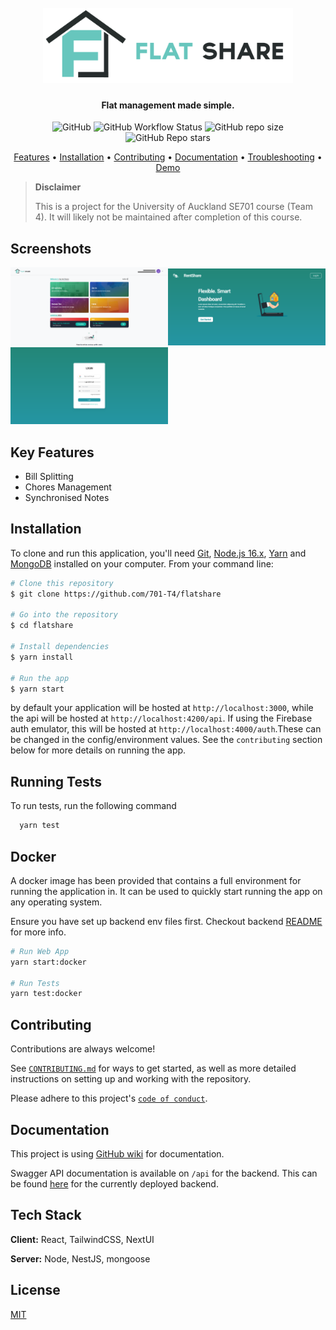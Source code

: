<h1 align="center">
  <br>
  <img src="./resources/logo-text.svg?raw=true&sanitize=true" alt="FlatShare" width="400">
</h1>

<h4 align="center">Flat management made simple.</h4>

<p align="center">
  <img alt="GitHub" src="https://img.shields.io/github/license/701-T4/flatshare?style=flat-square">
  <img alt="GitHub Workflow Status" src="https://img.shields.io/github/workflow/status/701-T4/flatshare/PR%20Check?label=tests&logo=github&style=flat-square">
  <img alt="GitHub repo size" src="https://img.shields.io/github/repo-size/701-T4/flatshare?style=flat-square">
  <img alt="GitHub Repo stars" src="https://img.shields.io/github/stars/701-T4/flatshare?logo=github&style=flat-square">
</p>

<p align="center">
  <a href="#key-features">Features</a> •
  <a href="#installation">Installation</a> •
  <a href="#contributing">Contributing</a> •
  <a href="https://github.com/701-T4/flatshare/wiki">Documentation</a> •
  <a href="https://github.com/701-T4/flatshare/wiki/Trouble-Shooting">Troubleshooting</a> •
  <a href="https://flat-split.web.app/">Demo</a>
</p>

> **Disclaimer**
>
> This is a project for the University of Auckland SE701 course (Team 4). It will likely not be maintained after completion of this course.

## Screenshots

<!--https://felixhayashi.github.io/ReadmeGalleryCreatorForGitHub/-->

<img src="./resources/sc-1.png?raw=true" width="50%" alt="dashboard screenshot"></img><img src="./resources/sc-2.png?raw=true" width="50%" alt="home screenshot"></img>
<img src="./resources/sc-3.png?raw=true" width="50%" alt="login screenshot"></img>

## Key Features

- Bill Splitting
- Chores Management
- Synchronised Notes

## Installation

To clone and run this application, you'll need [Git](https://git-scm.com), [Node.js 16.x](https://nodejs.org/en/download/), [Yarn](https://yarnpkg.com/getting-started/install) and [MongoDB](https://www.mongodb.com/try/download/community) installed on your computer. From your command line:

```bash
# Clone this repository
$ git clone https://github.com/701-T4/flatshare

# Go into the repository
$ cd flatshare

# Install dependencies
$ yarn install

# Run the app
$ yarn start
```

by default your application will be hosted at `http://localhost:3000`, while the
api will be hosted at `http://localhost:4200/api`. If using the Firebase auth 
emulator, this will be hosted at `http://localhost:4000/auth`.These can be changed 
in the config/environment values. See the `contributing` section below for more
details on running the app.

## Running Tests

To run tests, run the following command

```bash
  yarn test
```

## Docker

A docker image has been provided that contains a full environment for running the application in. It can be used to quickly start running the app on any operating system.

Ensure you have set up backend env files first. Checkout backend [README](/packages/backend/README.md) for more info.

```bash
# Run Web App
yarn start:docker

# Run Tests
yarn test:docker
```

## Contributing

Contributions are always welcome!

See [`CONTRIBUTING.md`](/CONTRIBUTING.md) for ways to get started, as well as more detailed instructions on setting up and working with the repository.

Please adhere to this project's [`code of conduct`](/CODE_OF_CONDUCT.md).

## Documentation

This project is using [GitHub wiki](https://github.com/701-T4/flatshare/wiki) for documentation.

Swagger API documentation is available on `/api` for the backend. This can be found [here](https://flat-share-api.herokuapp.com/api) for the currently deployed backend.

## Tech Stack

**Client:** React, TailwindCSS, NextUI

**Server:** Node, NestJS, mongoose

## License

[MIT](https://choosealicense.com/licenses/mit/)
